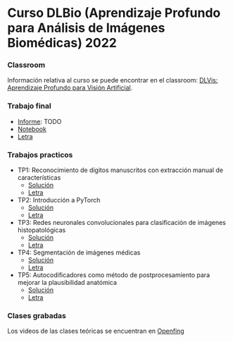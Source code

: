 # Curso DLBio (Aprendizaje Profundo para Análisis de Imágenes Biomédicas) 2022

### Classroom
Información relativa al curso se puede encontrar en el classroom: [DLVis: Aprendizaje Profundo para Visión Artificial](https://classroom.google.com/u/0/w/NDU5Mzc4OTA5ODYw/t/all). 

### Trabajo final
- [Informe](./trabajo_final/Informe.pdf): TODO
- [Notebook](./trabajo_final/TrabajoFinal_Camilo.ipynb)
- [Letra](./trabajo_final/Letra.pdf)

### Trabajos practicos
- TP1: Reconocimiento de dígitos manuscritos con extracción manual de características
    - [Solución](./trabajos_practicos/soluciones/Practica_1_Camilo.ipynb)
    - [Letra](./trabajos_practicos/letras/Practica_1_Estudiantes.ipynb)
- TP2: Introducción a PyTorch
    - [Solución](./trabajos_practicos/soluciones/Practica_2_Camilo.ipynb)
    - [Letra](./trabajos_practicos/letras/Practica_2_Estudiantes.ipynb)
- TP3: Redes neuronales convolucionales para clasificación de imágenes histopatológicas
    - [Solución](./trabajos_practicos/soluciones/Practica_3_Camilo.ipynb)
    - [Letra](./trabajos_practicos/letras/Practica_3_Estudiantes.ipynb)
- TP4: Segmentación de imágenes médicas
    - [Solución](./trabajos_practicos/soluciones/Practica_4_Camilo.ipynb)
    - [Letra](./trabajos_practicos/letras/Practica_4_Estudiantes.ipynb)
- TP5: Autocodificadores como método de postprocesamiento para mejorar la plausibilidad anatómica
    - [Solución](./trabajos_practicos/soluciones/Practica_5_Camilo.ipynb)
    - [Letra](./trabajos_practicos/letras/Practica_5_Estudiantes.ipynb)

### Clases grabadas
Los videos de las clases teóricas se encuentran en [Openfing](http://open.fing.edu.uy/courses/dlbioim)

